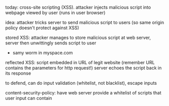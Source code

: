 today: cross-site scripting (XSS). attacker injects malicious script into webpage viewed by user (runs in user browser)

idea: attacker tricks server to send malicious script to users (so same origin policy doesn't protect against XSS)

stored XSS: attacker manages to store malicious script at web server, server then unwittingly sends script to user

- samy worm in myspace.com

reflected XSS: script embedded in URL of legit website (remember URL contains the parameters for http request!) server echoes the script back in its response

to defend, can do input validation (whitelist, not blacklist), escape inputs

content-security-policy: have web server provide a whitelist of scripts that user input can contain
